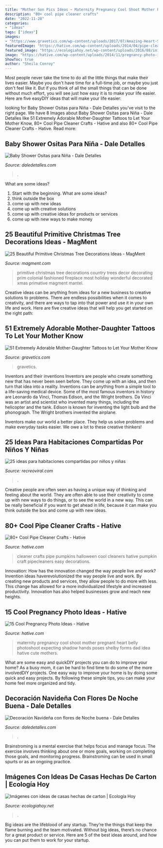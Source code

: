 ```yaml
---
title: "Mother Son Pics Ideas ~ Maternity Pregnancy Cool Shoot Mother Pregnant Heart Belly Photoshoot Expecting Shadow Hands Poses Shelby Forms Dad Idea Hative Cute Mothers"
description: "80+ cool pipe cleaner crafts"
date: "2022-11-28"
categories:
- "ideas"
tags: ["ideas"]
images:
- "https://www.gravetics.com/wp-content/uploads/2017/07/Amazing-Heart-Shape-Tattoo-On-Wrist.jpg"
featuredImage: "https://hative.com/wp-content/uploads/2014/04/pipe-cleaner-crafts/27-pumpkins-pip-cleaner-crafts.jpg"
featured_image: "https://ecologiahoy.net/wp-content/uploads/2016/08/inicio03.jpg"
image: "https://hative.com/wp-content/uploads/2014/11/pregnancy-photo-ideas/15-cool-pregnancy-photo-ideas.jpg"
ShowToc: true
author: "Sheila Conroy"
---
```



Most people never take the time to do all the little things that make their lives easier. Maybe you don't have time for a full-time job, or maybe you just don't feel like it. But if you think of all the small things that can be done without much effort, you will see just how easy it is to make your life easier. Here are five easyDIY ideas that will make your life easier: 

	

		
looking for Baby Shower Ositas para Niña - Dale Detalles you've visit to the right page. We have 8 Images about Baby Shower Ositas para Niña - Dale Detalles like 51 Extremely Adorable Mother-Daughter Tattoos to Let Your Mother Know, 80+ Cool Pipe Cleaner Crafts - Hative and also 80+ Cool Pipe Cleaner Crafts - Hative. Read more:
		
    
## Baby Shower Ositas Para Niña - Dale Detalles

<img loading=lazy src="https://i1.wp.com/www.daledetalles.com/wp-content/uploads/2016/02/osito10.jpg" onerror="this.onerror=null;this.src='https://tse4.mm.bing.net/th?id=OIP.bGMGt_fGMpqU0pz-YjYQ0QHaLG&amp;pid=15.1';" alt="Baby Shower Ositas para Niña - Dale Detalles">

_Source: daledetalles.com_

>. 

	

What are some ideas?
1. Start with the beginning. What are some ideas? 
2. think outside the box 
3. come up with new ideas 
4. come up with creative solutions 
5. come up with creative ideas for products or services 
6. come up with new ways to make money 

    
## 25 Beautiful Primitive Christmas Tree Decorations Ideas - MagMent

<img loading=lazy src="https://www.magment.com/wp-content/uploads/2016/10/Pinterest-Primitive-Christmas-Ideas.jpg" onerror="this.onerror=null;this.src='https://tse2.mm.bing.net/th?id=OIP.EH9Aoa2LJ6e81_6ekz5PfgHaLH&amp;pid=15.1';" alt="25 Beautiful Primitive Christmas Tree Decorations Ideas - MagMent">

_Source: magment.com_

>primitive christmas tree decorations country trees decor decorating prim colonial fashioned fireplace most holiday wonderful decorated xmas primative magment mantel. 

	

Creative ideas can be anything from ideas for a new business to creative solutions to problems. There are endless possibilities when it comes to creativity, and there are ways to tap into that power and use it in your own life and work. Here are five creative ideas that will help you get started on the right path: 

    
## 51 Extremely Adorable Mother-Daughter Tattoos To Let Your Mother Know

<img loading=lazy src="https://www.gravetics.com/wp-content/uploads/2017/07/Amazing-Heart-Shape-Tattoo-On-Wrist.jpg" onerror="this.onerror=null;this.src='https://tse2.mm.bing.net/th?id=OIP.ktnEZtN8WFeGodYg_NNaSAHaLh&amp;pid=15.1';" alt="51 Extremely Adorable Mother-Daughter Tattoos to Let Your Mother Know">

_Source: gravetics.com_

>gravetics. 

	

Inventors and their inventions
Inventors are people who create something new that has never been seen before. They come up with an idea, and then turn that idea into a reality. Inventions can be anything from a simple tool to a life-saving medical device.
Some of the most famous inventors in history are Leonardo da Vinci, Thomas Edison, and the Wright brothers. Da Vinci was an artist and scientist who invented many things, including the helicopter and the tank. Edison is known for inventing the light bulb and the phonograph. The Wright brothers invented the airplane.

Inventors make our world a better place. They help us solve problems and make everyday tasks easier. We owe a lot to these creative thinkers!

    
## 25 Ideas Para Habitaciones Compartidas Por Niños Y Niñas

<img loading=lazy src="https://www.recreoviral.com/wp-content/uploads/2015/10/Creativas-habitaciones-compartidas-por-niños-y-niñas-21-730x577.jpg" onerror="this.onerror=null;this.src='https://tse4.mm.bing.net/th?id=OIP.HSixxCTaaZKFSJBaGvmdowHaF2&amp;pid=15.1';" alt="25 ideas para habitaciones compartidas por niños y niñas">

_Source: recreoviral.com_

>. 

	

Creative people are often seen as having a unique way of thinking and feeling about the world. They are often able to use their creativity to come up with new ways to do things, or to see the world in a new way. This can be really beneficial if you want to get ahead in life, because it can make you think outside the box and come up with new ideas.

    
## 80+ Cool Pipe Cleaner Crafts - Hative

<img loading=lazy src="https://hative.com/wp-content/uploads/2014/04/pipe-cleaner-crafts/27-pumpkins-pip-cleaner-crafts.jpg" onerror="this.onerror=null;this.src='https://tse4.mm.bing.net/th?id=OIP.XDLxJ86tal68soAuzi-UZwHaE8&amp;pid=15.1';" alt="80+ Cool Pipe Cleaner Crafts - Hative">

_Source: hative.com_

>cleaner crafts pipe pumpkins halloween cool cleaners hative pumpkin craft pipecleaners easy decorations. 

	

Innovation: How has the innovation changed the way people live and work?
Invention ideas haverevolutionized the way people live and work. By creating new products and services, they allow people to do more with less. This change has allowed for a more individualized lifestyle and increased productivity. Innovation has also helped businesses grow and reach new heights.

    
## 15 Cool Pregnancy Photo Ideas - Hative

<img loading=lazy src="https://hative.com/wp-content/uploads/2014/11/pregnancy-photo-ideas/15-cool-pregnancy-photo-ideas.jpg" onerror="this.onerror=null;this.src='https://tse4.mm.bing.net/th?id=OIP.mvGAmYevFz5_8FiHguZe6wHaKx&amp;pid=15.1';" alt="15 Cool Pregnancy Photo Ideas - Hative">

_Source: hative.com_

>maternity pregnancy cool shoot mother pregnant heart belly photoshoot expecting shadow hands poses shelby forms dad idea hative cute mothers. 

	

What are some easy and quickDIY projects you can do to improve your home?
As a busy mom, it can be hard to find time to do some of the more involvedDIY projects. One easy way to improve your home is by doing some quick and easy projects. By following these simple tips, you can make your home feel more organized and tidy.

    
## Decoración Navideña Con Flores De Noche Buena - Dale Detalles

<img loading=lazy src="https://i1.wp.com/www.daledetalles.com/wp-content/uploads/2016/08/26.jpg" onerror="this.onerror=null;this.src='https://tse3.mm.bing.net/th?id=OIP.YquoQdaMYmuNtRJrYLpXVQHaNH&amp;pid=15.1';" alt="Decoración Navideña con flores de Noche buena - Dale Detalles">

_Source: daledetalles.com_

>. 

	

Brainstroming is a mental exercise that helps focus and manage focus. The exercise involves thinking about one or more goals, working on completing those goals, and monitoring progress. Brainstroming can be used in small spurts or as an ongoing practice.

    
## Imágenes Con Ideas De Casas Hechas De Carton | Ecología Hoy

<img loading=lazy src="https://ecologiahoy.net/wp-content/uploads/2016/08/inicio03.jpg" onerror="this.onerror=null;this.src='https://tse1.mm.bing.net/th?id=OIP.sQN3gun--5q-sOkVwws3pQHaJ3&amp;pid=15.1';" alt="Imágenes con ideas de casas hechas de carton | Ecología Hoy">

_Source: ecologiahoy.net_

>. 

	

Big ideas are the lifeblood of any startup. They’re the things that keep the flame burning and the team motivated. Without big ideas, there’s no chance for a great product or service. Here are 5 of the best ideas around, and how you can put them to work for your startup.

